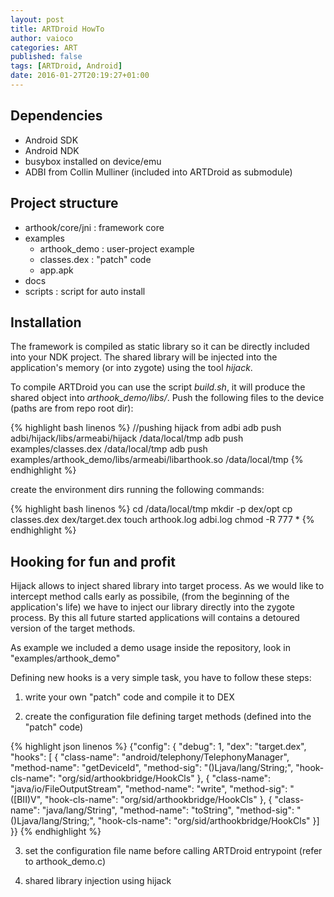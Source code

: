 ```yaml
---
layout: post
title: ARTDroid HowTo
author: vaioco
categories: ART
published: false
tags: [ARTDroid, Android]
date: 2016-01-27T20:19:27+01:00
---
```

## Dependencies

* Android SDK
* Android NDK
* busybox installed on device/emu 
* ADBI from Collin Mulliner (included into ARTDroid as submodule)

## Project structure

* arthook/core/jni : framework core
* examples
	* arthook_demo : user-project example
	* classes.dex : "patch" code
	* app.apk
* docs
* scripts : script for auto install

## Installation

The framework is compiled as static library so it can be directly included into your NDK project. The shared library will be injected into the application's memory (or into zygote) using the tool _hijack_.

To compile ARTDroid you can use the script _build.sh_, it will produce the shared object into _arthook\_demo/libs/_. Push the following files to the device (paths are from repo root dir):

{% highlight bash linenos %}
//pushing hijack from adbi
adb push adbi/hijack/libs/armeabi/hijack /data/local/tmp
adb push examples/classes.dex /data/local/tmp
adb push examples/arthook_demo/libs/armeabi/libarthook.so /data/local/tmp
{% endhighlight %}

create the environment dirs running the following commands:

{% highlight bash linenos %}
cd /data/local/tmp
mkdir -p dex/opt
cp classes.dex dex/target.dex
touch arthook.log adbi.log
chmod -R 777 *
{% endhighlight %}


## Hooking for fun and profit

Hijack allows to inject shared library into target process. As we would like to intercept method calls early as possibile, (from the beginning of the application's life) we have to inject our library directly into the zygote process. By this all future started applications will contains a detoured version of the target methods.

As example we included a demo usage inside the repository, look in "examples/arthook_demo"

Defining new hooks is a very simple task, you have to follow these steps:

1. write your own "patch" code and compile it to DEX

2. create the configuration file defining target methods (defined into the "patch" code)

{% highlight json linenos %}
{"config": {
    "debug": 1,
    "dex": "target.dex",
    "hooks": [
    {
	"class-name": "android/telephony/TelephonyManager",
	"method-name": "getDeviceId",
	"method-sig": "()Ljava/lang/String;",
	"hook-cls-name": "org/sid/arthookbridge/HookCls"
    },
    {
	"class-name": "java/io/FileOutputStream",
	"method-name": "write",
	"method-sig": "([BII)V",
	"hook-cls-name": "org/sid/arthookbridge/HookCls"
    },
    {
	"class-name": "java/lang/String",
	"method-name": "toString",
	"method-sig": "()Ljava/lang/String;",
	"hook-cls-name": "org/sid/arthookbridge/HookCls"
    }]
}}
{% endhighlight %}

3. set the configuration file name before calling ARTDroid entrypoint (refer to arthook_demo.c)

4. shared library injection using hijack
